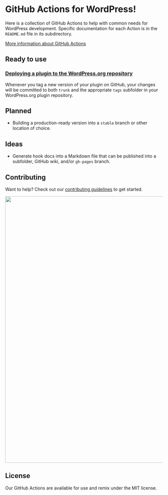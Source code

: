 # GitHub Actions for WordPress!

Here is a collection of GitHub Actions to help with common needs for WordPress development. Specific documentation for each Action is in the `README.md` file in its subdirectory.

[More information about GitHub Actions](https://github.com/features/actions/)

## Ready to use
### [Deploying a plugin to the WordPress.org repository](dotorg-plugin-deploy)

Whenever you tag a new version of your plugin on GitHub, your changes will be committed to both `trunk` and the appropriate `tags` subfolder in your WordPress.org plugin repository.

## Planned
* Building a production-ready version into a `stable` branch or other location of choice.

## Ideas
* Generate hook docs into a Markdown file that can be published into a subfolder, GitHub wiki, and/or `gh-pages` branch.

## Contributing
Want to help? Check out our [contributing guidelines](CONTRIBUTING.md) to get started.

<p align="center">
<a href="http://10up.com/contact/"><img src="https://10updotcom-wpengine.s3.amazonaws.com/uploads/2016/10/10up-Github-Banner.png" width="850"></a>
</p>

## License

Our GitHub Actions are available for use and remix under the MIT license.
